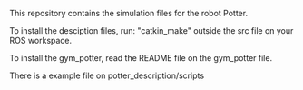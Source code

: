 This repository contains the simulation files for the robot Potter.

To install the desciption files, run:
    "catkin_make"
outside the src file on your ROS workspace.

To install the gym_potter, read the README file on the gym_potter file.

There is a example file on potter_description/scripts
